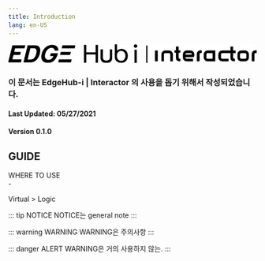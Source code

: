 ```yaml
---
title: Introduction
lang: en-US
---
```


![img](./img/loginlogo-interactor.svg)  

### 이 문서는 EdgeHub-i | Interactor 의 사용을 돕기 위해서 작성되었습니다.
#### Last Updated: 05/27/2021
#### Version 0.1.0


## GUIDE
<div class="info">
  <div class="info-title">WHERE TO USE</div>
  - <p>Virtual > Logic</p>
</div>

::: tip NOTICE
NOTICE는 general note
:::

::: warning WARNING
WARNING은 주의사항
:::

::: danger ALERT
WARNING은 거의 사용하지 않는.
:::
